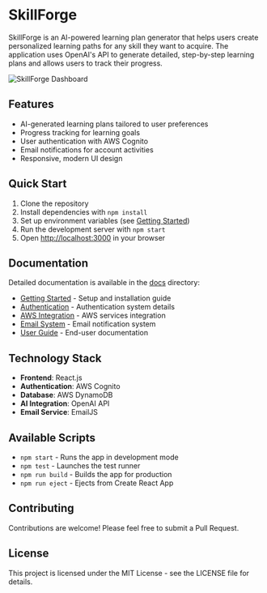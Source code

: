# SkillForge

SkillForge is an AI-powered learning plan generator that helps users create personalized learning paths for any skill they want to acquire. The application uses OpenAI's API to generate detailed, step-by-step learning plans and allows users to track their progress.

![SkillForge Dashboard](./docs/images/dashboard.png)

## Features

- AI-generated learning plans tailored to user preferences
- Progress tracking for learning goals
- User authentication with AWS Cognito
- Email notifications for account activities
- Responsive, modern UI design

## Quick Start

1. Clone the repository
2. Install dependencies with `npm install`
3. Set up environment variables (see [Getting Started](./docs/getting-started.md))
4. Run the development server with `npm start`
5. Open [http://localhost:3000](http://localhost:3000) in your browser

## Documentation

Detailed documentation is available in the [docs](./docs) directory:

- [Getting Started](./docs/getting-started.md) - Setup and installation guide
- [Authentication](./docs/authentication.md) - Authentication system details
- [AWS Integration](./docs/aws-integration.md) - AWS services integration
- [Email System](./docs/email-system.md) - Email notification system
- [User Guide](./docs/user-guide.md) - End-user documentation

## Technology Stack

- **Frontend**: React.js
- **Authentication**: AWS Cognito
- **Database**: AWS DynamoDB
- **AI Integration**: OpenAI API
- **Email Service**: EmailJS

## Available Scripts

- `npm start` - Runs the app in development mode
- `npm test` - Launches the test runner
- `npm run build` - Builds the app for production
- `npm run eject` - Ejects from Create React App

## Contributing

Contributions are welcome! Please feel free to submit a Pull Request.

## License

This project is licensed under the MIT License - see the LICENSE file for details.
